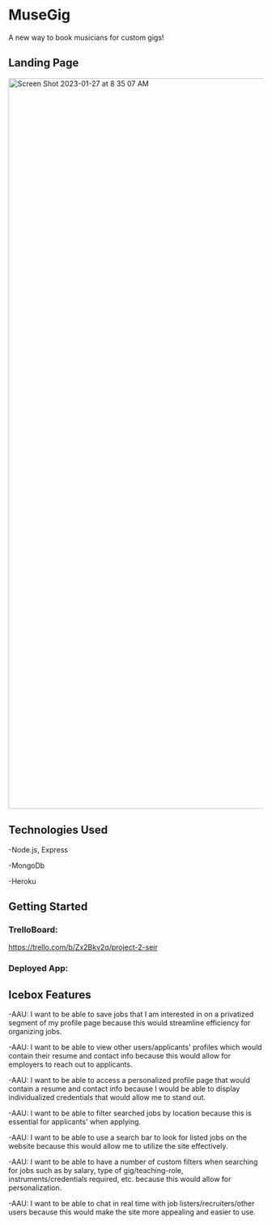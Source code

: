 # MuseGig

A new way to book musicians for custom gigs!

## Landing Page
<img width="1440" alt="Screen Shot 2023-01-27 at 8 35 07 AM" src="https://user-images.githubusercontent.com/98562653/215141076-7f2a2147-62ae-48e8-814a-5b3973f0df80.png">

## Technologies Used
-Node.js, Express

-MongoDb

-Heroku

## Getting Started
### TrelloBoard:
https://trello.com/b/Zx2Bkv2q/project-2-seir

### Deployed App:

## Icebox Features
-AAU: I want to be able to save jobs that I am interested in on a privatized segment of my profile page because this would streamline efficiency for organizing jobs.

-AAU: I want to be able to view other users/applicants' profiles which would contain their resume and contact info because this would allow for employers to reach out to applicants.

-AAU: I want to be able to access a personalized profile page that would contain a resume and contact info because I would be able to display individualized credentials that would allow me to stand out.

-AAU: I want to be able to filter searched jobs by location because this is essential for applicants' when applying.

-AAU: I want to be able to use a search bar to look for listed jobs on the website because this would allow me to utilize the site effectively.

-AAU: I want to be able to have a number of custom filters when searching for jobs such as by salary, type of gig/teaching-role, instruments/credentials required, etc. because this would allow for personalization.

-AAU: I want to be able to chat in real time with job listers/recruiters/other users because this would make the site more appealing and easier to use.

